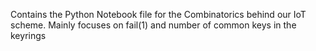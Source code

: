 Contains the Python Notebook file for the Combinatorics behind our IoT scheme. Mainly focuses on fail(1) and number of common keys in the keyrings
